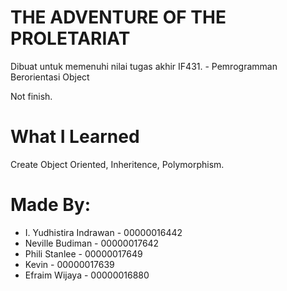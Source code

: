 # THE ADVENTURE OF THE PROLETARIAT

Dibuat untuk memenuhi nilai tugas akhir IF431. - Pemrogramman Berorientasi Object

Not finish.

# What I Learned

Create Object Oriented, Inheritence, Polymorphism.

# Made By:

- I. Yudhistira Indrawan  - 00000016442
- Neville Budiman         - 00000017642
- Phili Stanlee           - 00000017649
- Kevin                   - 00000017639
- Efraim Wijaya           - 00000016880
